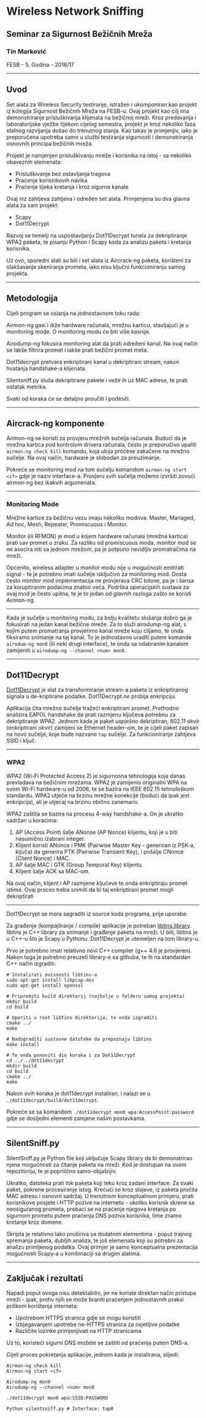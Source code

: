 # Wireless Network Sniffing
## Seminar za Sigurnost Bežičnih Mreža
### Tin Marković
FESB - 5. Godina - 2016/17

---
## Uvod

Set alata za Wireless Security testiranje, istražen i ukomponiran kao projekt iz kolegija Sigurnost Bežičnih Mreža na FESB-u. Ovaj projekt kao cilj ima demonstriranje prisluškivanja klijenata na bežičnoj mreži. Kroz predavanja i laboratorijske vježbe tijekom cijelog semestra, projekt je kroz nekoliko faza stalnog razvijanja došao do trenutnog stanja. Kao takav je primjenjiv, iako je preporučena upotreba samo u službi testiranja sigurnosti i demonstriranja osnovnih principa bežičnih mreža.

Projekt je namjenjen prisluškivanju mreže i korisnika na istoj - sa nekoliko obaveznih elemenata:

* Prisluškivanje bez ostavljanja tragova
* Praćenje korisnikovih navika
* Praćenje tijeka kretanja i kroz sigurne kanale

Ovaj niz zahtjeva zahtjeva i odreðen set alata. Primjenjena su dva glavna alata za sam projekt:

* Scapy
* Dot11Decrypt

Razvoj se temelji na uspostavljanju Dot11Decrypt tunela za dekriptiranje WPA2 paketa, te pisanju Python i Scapy koda za analizu paketa i kretanja korisnika. 

Uz ovo, sporedni alati su bili i set alata iz Aircrack-ng paketa, korišteni za olakšavanje skeniranja prometa, iako nisu ključni funkcioniranju samog projekta.

---
## Metodologija

Cijeli program se oslanja na jednostavnom toku rada:

Airmon-ng gasi i diže hardware računala, mrežnu karticu, stavljajući je u monitoring mode. O monitoring modu će biti više kasnije.

Airodump-ng fokusira monitoring alat da prati odreðeni kanal. Na ovaj način se lakše filtrira promet i lakše prati bežični promet meta.

Dot11decrypt pretvara enkriptirani kanal u dekriptirani stream, nakon hvatanja handshake-a klijenata. 

Silentsniff.py sluša dekriptirane pakete i veže ih uz MAC adrese, te prati ostatak metrika.

Svaki od koraka će se detaljno proučiti i podesiti.

---
## Aircrack-ng komponente

Airmon-ng se koristi za provjeru mrežnih sučelja računala. Budući da je mrežna kartica pod kontrolom drivera računala, često je preporučivo upaliti `airmon-ng check kill` komandu, koja ubija procese zakačene na mrežno sučelje. Na ovaj način, hardware je slobodan za preuzimanje.

Pokreće se monitoring mod na tom sučelju komandom `airmon-ng start <if>` gdje je <if> naziv interface-a. Provjeru svih sučelja možemo izvršiti zovući airmon-ng bez ikakvih argumenata.

---
### Monitoring Mode

Mrežne kartice za bežičnu vezu imaju nekoliko modova: Master, Managed, Ad hoc, Mesh, Repeater, Promiscuous i Monitor.

Monitor (ili RFMON) je mod u kojem hardware računala (mrežna kartica) prati sav promet u zraku. Za razliku od promiscuous moda, monitor mod se ne asocira niti sa jednom mrežom, pa je potpuno nevidljiv promatračima na mreži. 

Općenito, wireless adapter u monitor modu nije u mogućnosti emitirati signal - te je potrebno imati sučelje isključivo za monitoring mod. Dosta često monitor mod implementacija ne provjerava CRC bitove, pa je i šansa za koruptiranim podacima znatno veća. Podrška operacijskih sustava za ovaj mod je često upitna, te je to jedan od glavnih razloga zašto se koristi Airmon-ng.

---

Kada je sučelje u monitoring modu, za bolju kvalitetu slušanja dobro ga je fokusirati na jedan kanal bežične mreže. Za to služi airodump-ng alat, s kojim putem promatranja provjerimo kanal mreže koju ciljamo, te onda fiksiramo snimanje na taj kanal. To je jednostavno uraditi putem komande `airodum-ng mon0` (ili neki drugi interface), te onda sa odabranim kanalom zamijeniti <num> u `airodump-ng --channel <num> mon0`.

---
## Dot11Decrypt



[Dot11Decrypt](https://github.com/mfontanini/dot11decrypt) je alat za transformiranje stream-a paketa iz enkriptiranog signala u de-kriptirane podatke. Dot11Decrypt *ne* probija enkripciju. 

Aplikacija čita mrežno sučelje tražeći enkriptirani promet. Prethodno analizira EAPOL handshake da prati razmjenu ključeva potrebnu za dekriptiranje WPA2. Jednom kada je paket uspješno dekriptiran, 802.11 okvir (enkriptirani okvir) zamijeni se Ethernet header-om, te je cijeli paket zapisan na novo sučelje, koje bude nazvano `tap` sučelje. Za funkcioniranje zahtjeva SSID i ključ.

---
### WPA2

WPA2 (Wi-Fi Protected Access 2) je sigurnosna tehnologija koja danas prevladava na bežičnim mrežama. WPA2 je zamijenio originalni WPA na svom Wi-Fi hardware-u od 2006, te se bazira na IEEE 802.11i tehnološkom standardu. WPA2 utječe na brzinu mrežne konekcije (budući da ipak jest enkripcija), ali je utjecaj na brzinu obično zanemariv.

WPA2 zaštita se bazira na procesu 4-way handshake-a. On je ukratko sadržan u koracima:

1. AP (Access Point) šalje ANonse (AP Nonce) klijentu, koji je u biti nasumično izabrani integer.
2. Klijent koristi ANonce i PMK (Pairwise Master Key - generiran iz PSK-a, ključa) da generira PTK (Pairwise Transient Key), i pošalje CNonce (Client Nonce) i MAC.
3. AP šalje MAC i GTK (Group Temporal Key) klijentu.
4. Klijent šalje ACK sa MAC-om.

Na ovaj način, klijent i AP razmjene ključeve te onda enkriptiraju promet istima. Ovaj proces treba snimiti da bi taj enkriptirani promet mogli dekriptirati

---

Dot11Decrypt se mora sagraditi iz source koda programa, prije uporabe:

Za građenje (kompajliranje / compile) aplikacije je potreban [libtins library](http://libtins.github.io/). libtins je C++ library za snimanje i građenje paketa na mreži. U biti, libtins je u C++-u što je Scapy u Pythonu. Dot11Decrypt je utemeljen na tom library-u. 

Prvo je potrebno imati relativno novi C++ compiler (g++ 4.6 je provjeren). Nakon toga je potrebno preuzeti library-e sa githuba, te ih na standardan C++ način izgraditi:

```
# Instalirati ovisnosti libtins-a
sudo apt-get install libpcap-dev
sudo apt-get install openssl

# Pripremiti build direktorij (najbolje u folderu samog projekta)
mkdir build
cd build

# Uperiti u root libtins direktorija, te onda izgraditi
cmake ../
make

# Nadograditi sustavne datoteke da prepoznaju libtins
make install

# Te onda ponoviti dio koraka i za Dot11Decrypt
cd ../../dot11decrypt
mkdir build
cd build
cmake ../
make
```

Nakon ovih koraka je dot11decrypt instaliran, i nalazi se u `./dot11decrypt/build/dot11decrypt`. 
 
Pokreće se sa komandom `./dot11decrypt mon0 wpa:AccessPoint:password` gdje se dosljedni elementi zamjene našim postavkama.  

---
## SilentSniff.py

SilentSniff.py je Python file koji uključuje Scapy library da bi demonstrirao njene mogućnosti za čitanje paketa na mreži. Kod je dostupan na ovom repozitoriju, te je poprilično samo-objašnjiv. 

Ukratko, datoteka prati tok paketa koji teku kroz zadani interface. Za svaki paket, pokrene procesiranje istog. Krećući se kroz slojeve, iz paketa pročita MAC adresu i osnovni sadržaj. U trenutnom konceptualnom primjeru, prati korisnikove posjete i HTTP pozive na internetu - ukoliko korisnik skrene sa neosiguranog prometa, prebaci se na praćenje njegova kretanja po sigurnom prometu putem praćenja DNS poziva korisnika, time znamo kretanje kroz domene.

Skripta je relativno lako proširiva sa dodatnim elementima - poput trajnog spremanja paketa, dubljih analiza, te još elemenata koji su potrebni za analizu primljenog podatka. Ovaj primjer je samo konceptualna prezentacija mogućnosti Scapy-a u kombinaciji sa drugim alatima.

---
## Zaključak i rezultati

Napadi poput ovoga nisu detektabilni, jer ne koriste direktan način pristupa mreži - ipak, protiv njih se može braniti praćenjem jednostavnih praksi prilikom korištenja interneta:
* Upotrebom HTTPS stranica gdje se mogu koristiti
* Izbjegavanjem upotrebe ne-HTTPS stranica za osjetljive podatke
* Različite lozinke primjenjivati na HTTP stranicama

Uz to, koristeći sigurni DNS možete se zaštiti od praćenja putem DNS-a. 

Cijeli proces pokretanja aplikacije, jednom kada je instalirana, slijedi:

```
Airmon-ng check kill
Airmon-ng start <if>

Airodump-ng mon0
Airodump-ng --channel <num> mon0

./dot11decrypt mon0 wpa:SSID:PASSWORD

Python silentsniff.py # Interface: tap0
```